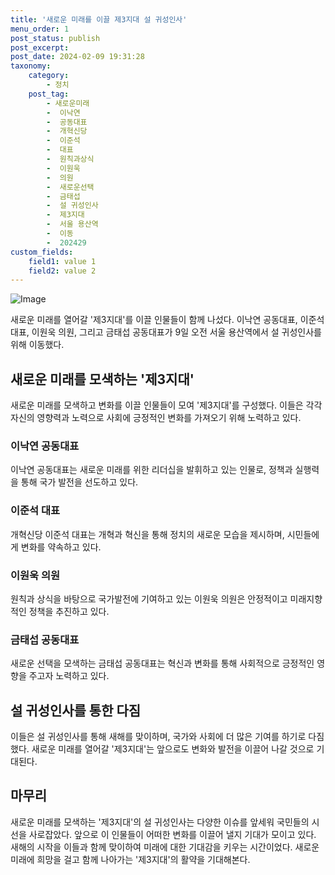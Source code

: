 ```yaml
---
title: '새로운 미래를 이끌 제3지대 설 귀성인사'
menu_order: 1
post_status: publish
post_excerpt: 
post_date: 2024-02-09 19:31:28
taxonomy:
    category:
        - 정치
    post_tag:
        - 새로운미래
        -  이낙연
        -  공동대표
        -  개혁신당
        -  이준석
        -  대표
        -  원칙과상식
        -  이원욱
        -  의원
        -  새로운선택
        -  금태섭
        -  설 귀성인사
        -  제3지대
        -  서울 용산역
        -  이동
        -  202429
custom_fields:
    field1: value 1
    field2: value 2
---
```


![Image](https://imgnews.pstatic.net/image/001/2024/02/09/PYH2024020902000001300_P4_20240209154704907.jpg?type=w647)

새로운 미래를 열어갈 '제3지대'를 이끌 인물들이 함께 나섰다. 이낙연 공동대표, 이준석 대표, 이원욱 의원, 그리고 금태섭 공동대표가 9일 오전 서울 용산역에서 설 귀성인사를 위해 이동했다.
## 새로운 미래를 모색하는 '제3지대'
새로운 미래를 모색하고 변화를 이끌 인물들이 모여 '제3지대'를 구성했다. 이들은 각각 자신의 영향력과 노력으로 사회에 긍정적인 변화를 가져오기 위해 노력하고 있다.
### 이낙연 공동대표
이낙연 공동대표는 새로운 미래를 위한 리더십을 발휘하고 있는 인물로, 정책과 실행력을 통해 국가 발전을 선도하고 있다.
### 이준석 대표
개혁신당 이준석 대표는 개혁과 혁신을 통해 정치의 새로운 모습을 제시하며, 시민들에게 변화를 약속하고 있다.
### 이원욱 의원
원칙과 상식을 바탕으로 국가발전에 기여하고 있는 이원욱 의원은 안정적이고 미래지향적인 정책을 추진하고 있다.
### 금태섭 공동대표
새로운 선택을 모색하는 금태섭 공동대표는 혁신과 변화를 통해 사회적으로 긍정적인 영향을 주고자 노력하고 있다.
## 설 귀성인사를 통한 다짐
이들은 설 귀성인사를 통해 새해를 맞이하며, 국가와 사회에 더 많은 기여를 하기로 다짐했다. 새로운 미래를 열어갈 '제3지대'는 앞으로도 변화와 발전을 이끌어 나갈 것으로 기대된다.
## 마무리
새로운 미래를 모색하는 '제3지대'의 설 귀성인사는 다양한 이슈를 앞세워 국민들의 시선을 사로잡았다. 앞으로 이 인물들이 어떠한 변화를 이끌어 낼지 기대가 모이고 있다. 새해의 시작을 이들과 함께 맞이하여 미래에 대한 기대감을 키우는 시간이었다. 새로운 미래에 희망을 걸고 함께 나아가는 '제3지대'의 활약을 기대해본다.
